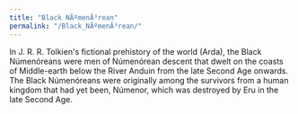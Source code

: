 ```yaml
---
title: "Black NÃºmenÃ³rean"
permalink: "/Black_NÃºmenÃ³rean/"
---
```


In J. R. R. Tolkien's fictional prehistory of the world (Arda), the
Black Númenóreans were men of Númenórean descent that dwelt on the
coasts of Middle-earth below the River Anduin from the late Second Age
onwards. The Black Númenóreans were originally among the survivors from
a human kingdom that had yet been, Númenor, which was destroyed by Eru
in the late Second Age.